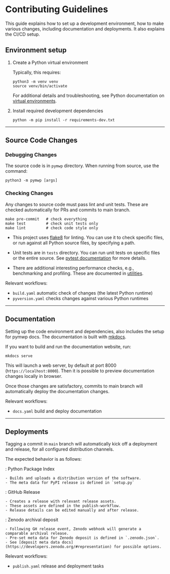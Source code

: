 # Contributing Guidelines

This guide explains how to set up a development environment, how to make various changes, including documentation and deployments.
It also explains the CI/CD setup.


## Environment setup

1. Create a Python virtual environment
    
    Typically, this requires:

    ```
    python3 -m venv venv
    source venv/bin/activate
    ```

    For additional details and troubleshooting, see Python documentation on [virtual environments](https://docs.python.org/3/library/venv.html).

3. Install required development dependencies

    ```
    python -m pip install -r requirements-dev.txt
    ```

---

## Source Code Changes

### Debugging Changes

The source code is in `pymwp` directory. When running from source, use the command:

```
python3 -m pymwp [args]
```

### Checking Changes

Any changes to source code must pass lint and unit tests. These are checked automatically for PRs
and commits to main branch. 

```text
make pre-commit   # check everything
make test         # check unit tests only
make lint         # check code style only
```

* This project uses [flake8](https://flake8.pycqa.org/en/latest/index.html) for linting.
  You can use it to check specific files, or run against all Python source files, by specifying a path.

* Unit tests are in `tests` directory. You can run unit tests on specific files or the entire source.
  See [pytest documentation](https://docs.pytest.org/en/stable/contents.html) for more details.

* There are additional interesting performance checks, e.g., benchmarking and profiling.
  These are documented in [utilities](https://statycc.github.io/pymwp/utilities/).

Relevant workflows:

* `build.yaml` automatic check of changes (the latest Python runtime)
* `pyversion.yaml` checks changes against various Python runtimes 

---

## Documentation

Setting up the code environment and dependencies, also includes the setup for pymwp docs.
The documentation is built with [mkdocs](https://squidfunk.github.io/mkdocs-material/).

If you want to build and run the documentation website, run:

```
mkdocs serve
```

This will launch a web server, by default at port 8000 (`https://localhost:8000`).
Then it is possible to preview documentation changes locally in browser.

Once those changes are satisfactory, commits to main branch will automatically deploy the documentation changes.

Relevant workflows:

* `docs.yaml` build and deploy documentation

---

## Deployments

Tagging a commit in `main` branch will automatically kick off a deployment and release,
for all configured distribution channels.

The expected behavior is as follows:

: Python Package Index

    - Builds and uploads a distribution version of the software.
    - The meta data for PyPI release is defined in `setup.py`

: GitHub Release

    - Creates a release with relevant release assets.
    - These assets are defined in the publish-workflow.
    - Release details can be edited manually and after release.

: Zenodo archival deposit

    - Following GH release event, Zenodo webhook will generate a comparable archival release.
    - Pre-set meta data for Zenodo deposit is defined in `.zenodo.json`.
    - See [deposit meta data docs](https://developers.zenodo.org/#representation) for possible options.

Relevant workflows:

* `publish.yaml` release and deployment tasks
